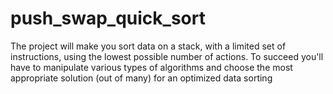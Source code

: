 # push_swap_quick_sort

The project will make you sort data on a stack, with a limited set of instructions, using the lowest possible number of actions.
To succeed you'll have to manipulate various types of algorithms and choose the most appropriate solution (out of many) for an optimized data sorting

